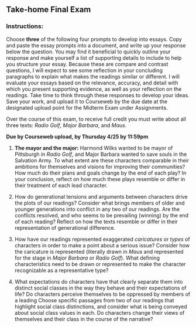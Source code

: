 ## Take-home Final Exam

### Instructions: 
Choose **three** of the following four prompts to develop into essays. Copy and paste the essay prompts into a document, and write up your response below the question. You may find it beneficial to quickly outline your response and make yourself a list of supporting details to include to help you structure your essay. Because these are compare and contrast questions, I will expect to see some reflection in your concluding paragraphs to explain what makes the readings similar or different. I will evaluate your essays based on the relevance, accuracy, and detail with which you present supporting evidence, as well as your reflection on the readings. Take time to think through these responses to develop your ideas. Save your work, and upload it to Courseweb by the due date at the designated upload point for the Midterm Exam under Assignments.

Over the course of this exam, to receive full credit you must write about all three texts: *Radio Golf*, *Major Barbara*, and *Maus*. 

**Due by Courseweb upload, by Thursday 4/25 by 11:59pm**

1. **The mayor and the major:** Harmond Wilks wanted to be mayor of Pittsburgh in *Radio Golf*, and Major Barbara wanted to save souls in the Salvation Army. To what extent are these characters comparable in their ambitions for themselves and visions for improving their communities? How much do their plans and goals change by the end of each play? In your conclusion, reflect on how much these plays resemble or differ in their treatment of each lead character.

1. How do generational tensions and arguments between characters drive the plots of our readings? Consider what brings members of older and younger generations into conflict in any two of our readings. Are the conflicts resolved, and who seems to be prevailing (winning) by the end of each reading? Reflect on how the texts resemble or differ in their representation of generational difference.

1. How have our readings represented exaggerated *caricatures* or *types* of characters in order to make a point about a serious issue? Consider how the caricature is represented (literally drawn in *Maus* and represented for the stage in *Major Barbara* or *Radio Golf*). What defining characteristics need to be drawn or represented to make the character recognizable as a representative type? 

1. What expectations do characters have that clearly separate them into distinct social classes in the way they behave and their expectations of life? Do characters perceive themselves to be oppressed by members of a leading Choose specific passages from two of our readings that highlight social class distinctions, and consider what is being conveyed about social class values in each. Do characters change their views of themselves and their class in the course of the narrative? 
 

